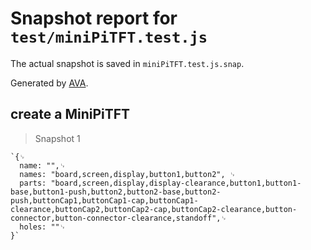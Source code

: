 # Snapshot report for `test/miniPiTFT.test.js`

The actual snapshot is saved in `miniPiTFT.test.js.snap`.

Generated by [AVA](https://avajs.dev).

## create a MiniPiTFT

> Snapshot 1

    `{␊
      name: "",␊
      names: "board,screen,display,button1,button2", ␊
      parts: "board,screen,display,display-clearance,button1,button1-base,button1-push,button2,button2-base,button2-push,buttonCap1,buttonCap1-cap,buttonCap1-clearance,buttonCap2,buttonCap2-cap,buttonCap2-clearance,button-connector,button-connector-clearance,standoff",␊
      holes: ""␊
    }`
